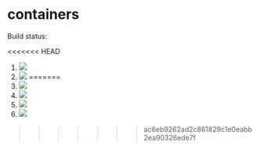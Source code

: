 # containers

Build status:

<<<<<<< HEAD
1. [![](https://github.com/epaisano/containers/workflows/tests-fibonacci/badge.svg)](https://github.com/epaisano/containers/actions?query=workflow%3Atests-fibonacci)
1. [![](https://github.com/epaisano/containers/workflows/tests-range/badge.svg)](https://github.com/epaisano/containers/actions?query=workflow%3Atests-range)
=======
1. [![](https://github.com/epaisano/containers/workflows/tests-fibonacci/badge.svg)](https://github.com/epaisano/containers/actions?query=workflow%3Atests-fibonacci)
1. [![](https://github.com/epaisano/containers/workflows/tests-range/badge.svg)](https://github.com/epaisano/containers/actions?query=workflow%3Atests-range)
1. [![](https://github.com/epaisano/containers/workflows/tests-BST/badge.svg)](https://github.com/epaisano/containers/actions?query=workflow%3Atests-BST)
1. [![](https://github.com/epaisano/containers/workflows/tests-BinaryTree/badge.svg)](https://github.com/epaisano/containers/actions?query=workflow%3Atests-BinaryTree)
>>>>>>> ac6eb9262ad2c861829c1e0eabb2ea90326ede7f
